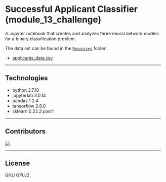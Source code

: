 # Successful Applicant Classifier (module_13_challenge)

A Jupyter notebook that creates and analyzes three neural network models for a binary classification problem.

The data set can be found in the [`Resources`](Resources/) folder:

- [applicants_data.csv](Resources/applicants_data.csv)

---

## Technologies

- python 3.7.10
- jupyterlab 3.0.14
- pandas 1.2.4
- tensorflow 2.6.0
- sklearn 0.22.2.post1

---

## Contributors

[![](https://github.com/woodedlawn.png?size=50)](https://github.com/woodedlawn)

---

## License

GNU GPLv3
